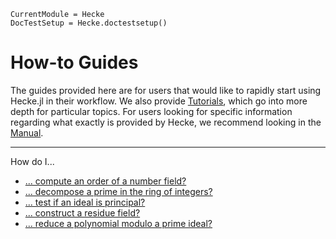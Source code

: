 ```@meta
CurrentModule = Hecke
DocTestSetup = Hecke.doctestsetup()
```
# How-to Guides

The guides provided here are for users that would like to rapidly start using Hecke.jl in their workflow. We also provide [Tutorials](../tutorials/index.md), which go into more depth for particular topics. For users looking for specific information regarding what exactly is provided by Hecke, we recommend looking in the [Manual](../manual/index.md).

___

How do I...

- [... compute an order of a number field?](defineorder.md)
- [... decompose a prime in the ring of integers?](decompose.md)
- [... test if an ideal is principal?](pip.md)
- [... construct a residue field?](resfield.md)
- [... reduce a polynomial modulo a prime ideal?](reduction.md)
